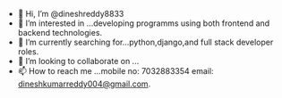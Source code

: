 - 👋 Hi, I’m @dineshreddy8833
- 👀 I’m interested in ...developing programms using both frontend and backend technologies.
- 🌱 I’m currently searching  for...python,django,and full stack developer roles.
- 💞️ I’m looking to collaborate on ...
- 📫 How to reach me ...mobile no: 7032883354
email: dineshkumarreddy004@gmail.com.

<!---
dineshreddy8833/dineshreddy8833 is a ✨ special ✨ repository because its `README.md` (this file) appears on your GitHub profile.
You can click the Preview link to take a look at your changes.
--->
